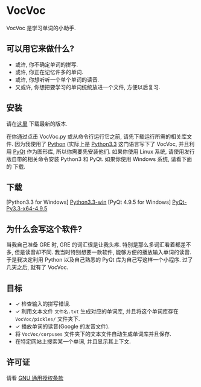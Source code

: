 VocVoc
======

VocVoc 是学习单词的小助手.

可以用它来做什么?
-------------

+ 或许, 你不确定单词的拼写.
+ 或许, 你正在记忆许多的单词.
+ 或许, 你想听听一个单个单词的读音.
+ 又或许, 你想把要学习的单词统统放进一个文件, 方便以后复习.

安装
----

请在[这里][master] 下载最新的版本.

在你通过点击 VocVoc.py 或从命令行运行它之前, 请先下载运行所需的相关库文件.
因为我使用了 [Python][] (实际上是 [Python3.3][Python3] 这门语言写下了 VocVoc,
并且利用 [PyQt][] 作为图形库, 所以你需要先安装他们.
如果你使用 Linux 系统, 请使用发行版自带的相关命令安装 Python3 和 PyQt.
如果你使用 Windows 系统, 请看下面的 下载.

下载
----

[Python3.3 for Windows] [Python3.3-win]
[PyQt 4.9.5 for Windows] [PyQt-Py3.3-x64-4.9.5]

为什么会写这个软件?
-------------------

当我自己准备 GRE 时, GRE 的词汇很是让我头疼. 特别是那么多词汇看着都差不多,
但是读音却不同. 我当时特别想要一款软件, 能够方便的播放输入单词的读音.
于是我决定利用 Python 以及自己熟悉的 PyQt 库为自己写这样一个小程序.
过了几天之后, 就有了 VocVoc.

目标
----
* ✓ 检查输入的拼写错误.
* ✓ 利用文本文件 `文件名.txt` 生成对应的单词库, 并且将这个单词库存在 `VocVoc/pickles/` 文件夹下.
* ✓ 播放单词的读音(Google 的发音文件).
*   将 `VocVoc/corpuses` 文件夹下的文本文件自动生成单词库并且保存.
*   在特定网站上搜索某一个单词, 并且显示其上下文.

许可证
------

请看 [GNU 通用授权条款][GPLv3]


[master]:https://github.com/thedevil7/VocVoc/archive/master.zip
[Python]:http://www.python.org/
[Python3]:http://www.python.org/download/releases/3.3.0/
[Python3.3-win]:http://www.python.org/ftp/python/3.3.0/python-3.3.0.msi
[PyQt]:http://www.riverbankcomputing.com/software/pyqt/intro
[PyQt-Py3.3-x64-4.9.5]:http://sourceforge.net/projects/pyqt/files/PyQt4/PyQt-4.9.5/PyQt-Py3.3-x64-gpl-4.9.5-1.exe
[GPLv3]:http://www.gnu.org/licenses/gpl-3.0-standalone.html
